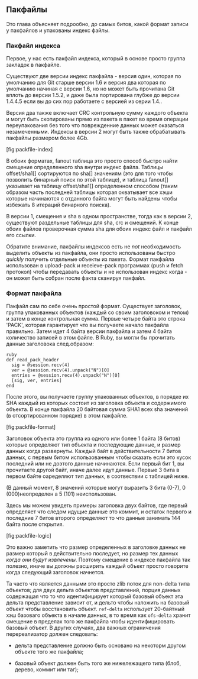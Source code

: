 ## Пакфайлы ##

Это глава объясняет подрообно, до самых битов, какой формат записи у пакфайлов и упакованы индекс файлы.

### Пакфайл индекса ###

Первое, у нас есть пакфайл индекса, который в основе просто группа закладок в пакфайле. 

Существуют две версии индекс пакфайла - версия один, которая по умолчанию для Git старше версии 1.6 и версия два которая по умолчанию начиная с версии 1.6, но но может быть прочитана Git вплоть до версии 1.5.2, и даже была портирована глубже до версии 1.4.4.5 если вы до сих пор работаете с версией из серии 1.4..

Версия два также включает CRC контрольную сумму каждого объекта и могут быть скопированы прямо из пакета в пакет во время операции переупакования без того что поврежденние данных может оказаться незамеченными. Индексы в версии 2 могут быть также обрабатывать пакфайлы размером более 4Gb.

[fig:packfile-index]

В обоих форматах, fanout таблица это просто способ быстро найти смещение определенного sha внутри индекс файла. Таблицы offset/sha1[] сортируются по sha[] значениям (это для того чтобы позволить бинарный поиск по этой таблице), и таблица fanout[] указывает на таблицу offset/sha1[] определенном способом (таким образом часть последней таблицы которая охватывает все хэши которые начинаются с отданного байта могут быть найдены чтобы избежать 8 итераций бинарного поиска).

В версии 1, смещения и sha в одном пространстве, тогда как в версии 2, существуют раздельные таблицы для sha, crc и смещений. К конце обоих файлов проверочная сумма sha для обоих индекс файл и пакфайл его ссылки.

Обратите внимание, пакфайлы индексов есть не *not* необходимость выделить объекты из пакфайла, они просто использованы быстро *quickly* получить отдельные объекты из пакета. Формат пакфайла использован в upload-pack и receieve-pack программах (push и fetch протокол) чтобы передавать объекты и не использован индекс когда - он может быть собран после факта сканируя пакфайл.

### Формат пакфайла ###

Пакфайл сам по себе очень простой формат. Существует заголовок, группа упакованных объектов (каждый со своим заголовоком и телом) и затем в конце контрольная сумма. Первые четыре байта это строка 'PACK', которая гарантирует что вы получаете начало пакфайла правильно. Затем идет 4 байта версии пакфайла и затем 4 байта количество записей в этом файле. В Ruby, вы могли бы прочитать данные заголовока след.образом:

	ruby
	def read_pack_header
	  sig = @session.recv(4)
	  ver = @session.recv(4).unpack("N")[0]
	  entries = @session.recv(4).unpack("N")[0]
	  [sig, ver, entries]
	end

После этого, вы получаете группу упакованных объектов, в порядке их SHA каждый из которых состоит из заголовка объекта и содержимого объекта. В конце пакфайла 20 байтовая сумма SHA1 всех sha значений (в отсортированном порядке) в этом пакфайле. 

[fig:packfile-format]

Заголовок объекта это группа из одного или более 1 байта (8 битов) которые определяют тип объекта и последующие данные, и размер данных когда развернуты. Каждый байт в действительности 7 битов данных, с первым битом использованным чтобы сказать если это кусок последний или не доэтого данные начинаются. Если первый бит 1, вы прочитаете другой байт, иначе далее идут данные. Первые 3 бита в первом байте оаределяют тип данных, в соотвествии с таблицей ниже. 

(В данный момент, 8 значений которые могут выразить 3 бита (0-7), 0 (000)неопределен а 5 (101) неиспользован.

Здесь мы можем увидеть примеры заголовка двух байтов, где первый определяет что следом идущие данные это коммит, и остаток первого и последние 7 битов второго определяют то что данные занимать 144 байта после открытия.

[fig:packfile-logic]

Это важно заметить что размер определенных в заголовке данных не размер который в действительно последует, но размер тех данных *когда они будут извлечены*. Поэтому смещение в индексе пакфайла так полезно, иначе вы должны расширить каждый объект просто говорите когда следующий заголовок начнется.

Та часто что является данными это просто zlib поток для  non-delta типа объектов; для двух дельта объектов представлений, порция данных содержащая что то что идентифицирует который базовый объект эта дельта представление зависит от, и дельто чтобы наложить на базовый объект чтобы восстановить объект. <code>ref-delta</code> использует 20-байтный хэш базоваго объекта в начале данных, в то время как <code>ofs-delta</code> хранит смещение в пределах того же пакфайла чтобы идентифицировать базовый объект. В других случаях, два важных ограничения перереализатор должен следовать:

* дельта представление должно быть основано на некоторм другом объекте того же 
  пакфайла;

* базовый объект должен быть того же нижележащего типа (блоб, дерево, коммит или таг);